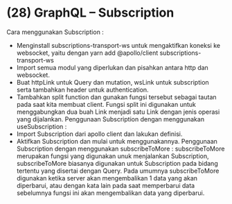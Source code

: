 # (28) GraphQL – Subscription
Cara menggunakan Subscription :
-	Menginstall subscriptions-transport-ws untuk mengaktifkan koneksi ke websocket, yaitu dengan yarn add @apollo/client subscriptions-transport-ws
-	Import semua modul yang diperlukan dan pisahkan antara http dan websocket.
-	Buat httpLink untuk Query dan mutation, wsLink untuk subscription serta tambahkan header untuk authentication.
-	Tambahkan split function dan gunakan fungsi tersebut sebagai tautan pada saat kita membuat client. Fungsi split ini digunakan untuk menggabungkan dua buah Link menjadi satu Link dengan jenis operasi yang dijalankan.
Penggunaan Subscription dengan menggunakan useSubscription :
-	Import Subscription dari apollo client dan lakukan definisi.
-	Aktifkan Subscription dan mulai untuk menggunakannya.
Penggunaan Subscription dengan menggunakan subscribeToMore :
subscribeToMore merupakan fungsi yang digunakan unuk  menjalankan Subscription, subscribeToMore biasanya digunakan untuk Subscription pada bidang tertentu yang disertai dengan Query. Pada umumnya subscribeToMore digunakan ketika server akan mengembalikan 1 data yang akan diperbarui, atau dengan kata lain pada saat memperbarui data sebelumnya fungsi ini akan mengembalikan data yang diperbarui.
